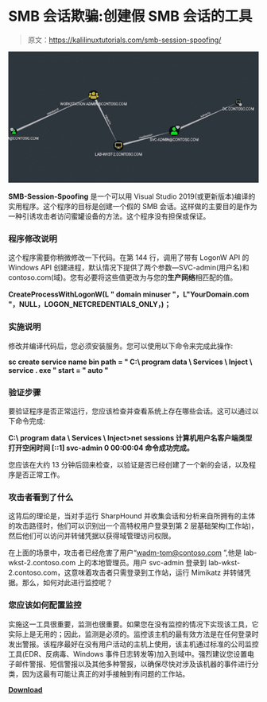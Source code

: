 # SMB 会话欺骗:创建假 SMB 会话的工具

> 原文：<https://kalilinuxtutorials.com/smb-session-spoofing/>

[![](img/65fd8ba972ae48fe96c3d36819ea3944.png)](https://blogger.googleusercontent.com/img/b/R29vZ2xl/AVvXsEiOnn7T4RGXnI522yvSIMuylzF2wFzt0d3E57PUvx7tjlnKGHhcE9Mx_OyBlg2HJTlD8NatH77NR4F2g5zvWYU2FbiXNcbqG93XRmtZnVzRxuZtz8Bs9RUe88YYyDSE-_xJepD1S-lTLoyXBzlF0y3BoKk4Mq3A-jBjc21PviZ3HxcgnKiVVB56yS-J/s725/smb-session-spoofing-tool-to-create-a-fake-smb-session-840x440%20(1).png)

**SMB-Session-Spoofing** 是一个可以用 Visual Studio 2019(或更新版本)编译的实用程序。这个程序的目标是创建一个假的 SMB 会话。这样做的主要目的是作为一种引诱攻击者访问蜜罐设备的方法。这个程序没有担保或保证。

### 程序修改说明

这个程序需要你稍微修改一下代码。在第 144 行，调用了带有 LogonW API 的 Windows API 创建进程，默认情况下提供了两个参数—SVC-admin(用户名)和 contoso.com(域)。您有必要将这些值更改为与您的**生产网络**相匹配的值。

**CreateProcessWithLogonW(L " domain minuser "，L"YourDomain.com "，NULL，LOGON_NETCREDENTIALS_ONLY，)；**

### 实施说明

修改并编译代码后，您必须安装服务。您可以使用以下命令来完成此操作:

**sc create service name bin path = " C:\ program data \ Services \ Inject \ service . exe " start = " auto "**

### 验证步骤

要验证程序是否正常运行，您应该检查并查看系统上存在哪些会话。这可以通过以下命令完成:

**C:\ program data \ Services \ Inject>net sessions
计算机用户名客户端类型打开空闲时间
\[::1] svc-admin 0 00:00:04
命令成功完成。**

您应该在大约 13 分钟后回来检查，以验证是否已经创建了一个新的会话，以及程序是否正常工作。

### 攻击者看到了什么

这背后的理论是，当对手运行 SharpHound 并收集会话和分析来自所拥有的主体的攻击路径时，他们可以识别出一个高特权用户登录到第 2 层基础架构(工作站)，然后他们可以访问并转储凭据以获得域管理访问权限。

在上面的场景中，攻击者已经危害了用户“wadm-tom@contoso.com ”,他是 lab-wkst-2.contoso.com 上的本地管理员。用户 svc-admin 登录到 lab-wkst-2.contoso.com，这意味着攻击者只需登录到工作站，运行 Mimikatz 并转储凭据。那么，如何对此进行监控呢？

### 您应该如何配置监控

实施这一工具很重要，监测也很重要。如果您在没有监控的情况下实现该工具，它实际上是无用的；因此，监测是必须的。监控该主机的最有效方法是在任何登录时发出警报。该程序最好在没有用户活动的主机上使用，该主机通过标准的公司监控工具(EDR、反病毒、Windows 事件日志转发等)加入到域中。强烈建议您设置电子邮件警报、短信警报以及其他多种警报，以确保尽快对涉及该机器的事件进行分类，因为这最有可能让真正的对手接触到有问题的工作站。

[**Download**](https://github.com/Sq00ky/SMB-Session-Spoofing)